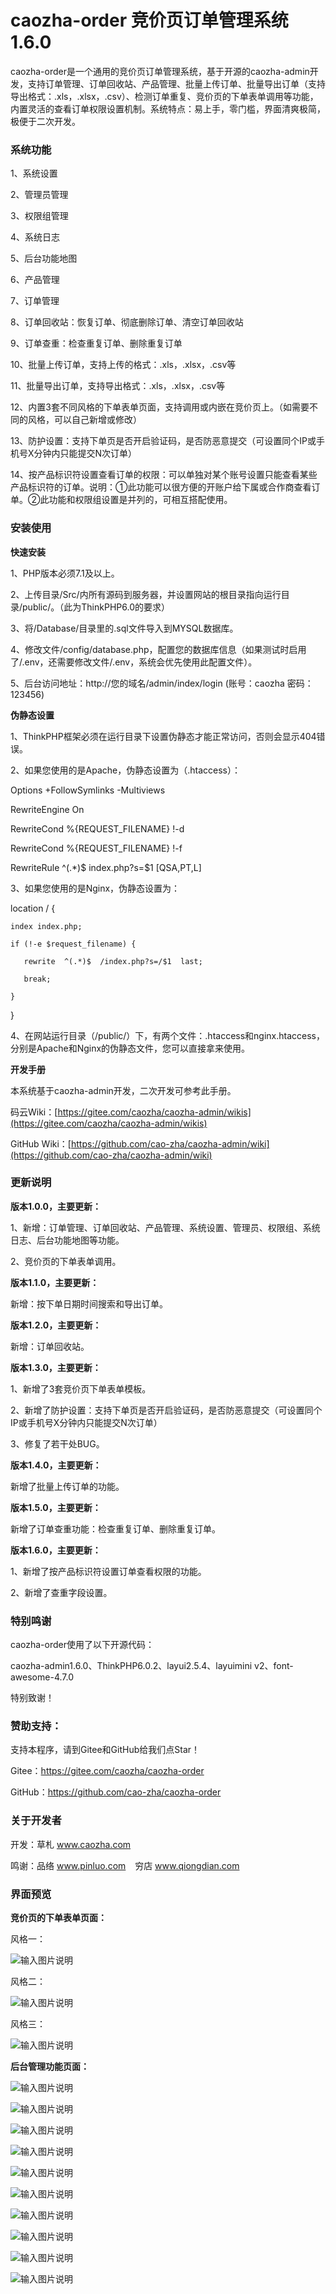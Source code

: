 # caozha-order 竞价页订单管理系统 1.6.0

caozha-order是一个通用的竞价页订单管理系统，基于开源的caozha-admin开发，支持订单管理、订单回收站、产品管理、批量上传订单、批量导出订单（支持导出格式：.xls，.xlsx，.csv）、检测订单重复、竞价页的下单表单调用等功能，内置灵活的查看订单权限设置机制。系统特点：易上手，零门槛，界面清爽极简，极便于二次开发。

### 系统功能

1、系统设置

2、管理员管理

3、权限组管理

4、系统日志

5、后台功能地图

6、产品管理

7、订单管理

8、订单回收站：恢复订单、彻底删除订单、清空订单回收站

9、订单查重：检查重复订单、删除重复订单

10、批量上传订单，支持上传的格式：.xls，.xlsx，.csv等

11、批量导出订单，支持导出格式：.xls，.xlsx，.csv等

12、内置3套不同风格的下单表单页面，支持调用或内嵌在竞价页上。（如需要不同的风格，可以自己新增或修改）

13、防护设置：支持下单页是否开启验证码，是否防恶意提交（可设置同个IP或手机号X分钟内只能提交N次订单）

14、按产品标识符设置查看订单的权限：可以单独对某个账号设置只能查看某些产品标识符的订单。说明：①此功能可以很方便的开账户给下属或合作商查看订单。②此功能和权限组设置是并列的，可相互搭配使用。


### 安装使用

**快速安装**

1、PHP版本必须7.1及以上。

2、上传目录/Src/内所有源码到服务器，并设置网站的根目录指向运行目录/public/。（此为ThinkPHP6.0的要求）

3、将/Database/目录里的.sql文件导入到MYSQL数据库。

4、修改文件/config/database.php，配置您的数据库信息（如果测试时启用了/.env，还需要修改文件/.env，系统会优先使用此配置文件）。

5、后台访问地址：http://您的域名/admin/index/login   (账号：caozha   密码：123456)


**伪静态设置**

1、ThinkPHP框架必须在运行目录下设置伪静态才能正常访问，否则会显示404错误。

2、如果您使用的是Apache，伪静态设置为（.htaccess）：

<IfModule mod_rewrite.c>

  Options +FollowSymlinks -Multiviews
  
  RewriteEngine On
  
  RewriteCond %{REQUEST_FILENAME} !-d
  
  RewriteCond %{REQUEST_FILENAME} !-f
  
  RewriteRule ^(.*)$ index.php?s=$1 [QSA,PT,L]
  
</IfModule>


3、如果您使用的是Nginx，伪静态设置为：

location / {

    index index.php;
    
    if (!-e $request_filename) {
    
       rewrite  ^(.*)$  /index.php?s=/$1  last;
       
       break;
       
    }
    
}


4、在网站运行目录（/public/）下，有两个文件：.htaccess和nginx.htaccess，分别是Apache和Nginx的伪静态文件，您可以直接拿来使用。


**开发手册**

本系统基于caozha-admin开发，二次开发可参考此手册。

码云Wiki：[https://gitee.com/caozha/caozha-admin/wikis](https://gitee.com/caozha/caozha-admin/wikis)

GitHub Wiki：[https://github.com/cao-zha/caozha-admin/wiki](https://github.com/cao-zha/caozha-admin/wiki)


### 更新说明


**版本1.0.0，主要更新：**

1、新增：订单管理、订单回收站、产品管理、系统设置、管理员、权限组、系统日志、后台功能地图等功能。

2、竞价页的下单表单调用。


**版本1.1.0，主要更新：**

新增：按下单日期时间搜索和导出订单。


**版本1.2.0，主要更新：**

新增：订单回收站。

**版本1.3.0，主要更新：**

1、新增了3套竞价页下单表单模板。

2、新增了防护设置：支持下单页是否开启验证码，是否防恶意提交（可设置同个IP或手机号X分钟内只能提交N次订单）

3、修复了若干处BUG。

**版本1.4.0，主要更新：**

新增了批量上传订单的功能。

**版本1.5.0，主要更新：**

新增了订单查重功能：检查重复订单、删除重复订单。

**版本1.6.0，主要更新：**

1、新增了按产品标识符设置订单查看权限的功能。

2、新增了查重字段设置。


### 特别鸣谢

caozha-order使用了以下开源代码：

caozha-admin1.6.0、ThinkPHP6.0.2、layui2.5.4、layuimini v2、font-awesome-4.7.0

特别致谢！

### 赞助支持：

支持本程序，请到Gitee和GitHub给我们点Star！

Gitee：https://gitee.com/caozha/caozha-order

GitHub：https://github.com/cao-zha/caozha-order

### 关于开发者

开发：草札 www.caozha.com

鸣谢：品络 www.pinluo.com  &ensp;  穷店 www.qiongdian.com


### 界面预览


**竞价页的下单表单页面：**

风格一：

![输入图片说明](https://images.gitee.com/uploads/images/2020/0630/153646_fd08bd8e_7397417.png "7.png")

风格二：

![输入图片说明](https://images.gitee.com/uploads/images/2020/0630/153654_93d9e77b_7397417.png "8.png")

风格三：

![输入图片说明](https://images.gitee.com/uploads/images/2020/0630/153703_1c25fca2_7397417.png "9.png")


**后台管理功能页面：**


![输入图片说明](https://images.gitee.com/uploads/images/2020/0701/210221_62e6b554_7397417.png "1.png")

![输入图片说明](https://images.gitee.com/uploads/images/2020/0701/210229_51d0bae9_7397417.png "2.png")

![输入图片说明](https://images.gitee.com/uploads/images/2020/0701/210236_e330436f_7397417.png "3.png")

![输入图片说明](https://images.gitee.com/uploads/images/2020/0701/210243_bce659bc_7397417.png "4.png")

![输入图片说明](https://images.gitee.com/uploads/images/2020/0701/210250_fab99560_7397417.png "5.png")

![输入图片说明](https://images.gitee.com/uploads/images/2020/0701/210257_9b7b776e_7397417.png "6.png")

![输入图片说明](https://images.gitee.com/uploads/images/2020/0701/210307_acbaea3b_7397417.png "10.png")

![输入图片说明](https://images.gitee.com/uploads/images/2020/0701/210317_ef12a3df_7397417.png "11.png")

![输入图片说明](https://images.gitee.com/uploads/images/2020/0702/111805_1689bae8_7397417.png "12.png")

![输入图片说明](https://images.gitee.com/uploads/images/2020/0702/111816_9fffec5e_7397417.png "13.png")

